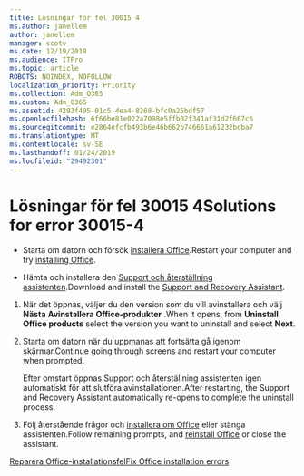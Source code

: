 ```yaml
---
title: Lösningar för fel 30015 4
ms.author: janellem
author: janellem
manager: scotv
ms.date: 12/19/2018
ms.audience: ITPro
ms.topic: article
ROBOTS: NOINDEX, NOFOLLOW
localization_priority: Priority
ms.collection: Adm_O365
ms.custom: Adm_O365
ms.assetid: 4293f495-01c5-4ea4-8268-bfc0a25bdf57
ms.openlocfilehash: 6f66be81e022a7098e5ffb02f341af31d2f667c6
ms.sourcegitcommit: e2864efcfb493b6e46b662b746661a61232bdba7
ms.translationtype: MT
ms.contentlocale: sv-SE
ms.lasthandoff: 01/24/2019
ms.locfileid: "29492301"
---
```

# <a name="solutions-for-error-30015-4"></a><span data-ttu-id="caf10-102">Lösningar för fel 30015 4</span><span class="sxs-lookup"><span data-stu-id="caf10-102">Solutions for error 30015-4</span></span>

- <span data-ttu-id="caf10-103">Starta om datorn och försök [installera Office](https://portal.office.com/OLS/MySoftware.aspx).</span><span class="sxs-lookup"><span data-stu-id="caf10-103">Restart your computer and try [installing Office](https://portal.office.com/OLS/MySoftware.aspx).</span></span>
    
- <span data-ttu-id="caf10-104">Hämta och installera den [Support och återställning assistenten](https://aka.ms/SARA-OfficeUninstall-Alchemy).</span><span class="sxs-lookup"><span data-stu-id="caf10-104">Download and install the [Support and Recovery Assistant](https://aka.ms/SARA-OfficeUninstall-Alchemy).</span></span>
    
1. <span data-ttu-id="caf10-105">När det öppnas, väljer du den version som du vill avinstallera och välj **Nästa** **Avinstallera Office-produkter** .</span><span class="sxs-lookup"><span data-stu-id="caf10-105">When it opens, from **Uninstall Office products** select the version you want to uninstall and select **Next**.</span></span> 
    
2. <span data-ttu-id="caf10-106">Starta om datorn när du uppmanas att fortsätta gå igenom skärmar.</span><span class="sxs-lookup"><span data-stu-id="caf10-106">Continue going through screens and restart your computer when prompted.</span></span>
    
    <span data-ttu-id="caf10-107">Efter omstart öppnas Support och återställning assistenten igen automatiskt för att slutföra avinstallationen.</span><span class="sxs-lookup"><span data-stu-id="caf10-107">After restarting, the Support and Recovery Assistant automatically re-opens to complete the uninstall process.</span></span>
    
3. <span data-ttu-id="caf10-108">Följ återstående frågor och [installera om Office](https://portal.office.com/OLS/MySoftware.aspx) eller stänga assistenten.</span><span class="sxs-lookup"><span data-stu-id="caf10-108">Follow remaining prompts, and [reinstall Office](https://portal.office.com/OLS/MySoftware.aspx) or close the assistant.</span></span> 
    
[<span data-ttu-id="caf10-109">Reparera Office-installationsfel</span><span class="sxs-lookup"><span data-stu-id="caf10-109">Fix Office installation errors</span></span>](https://support.office.com/article/d5df89a9-0507-4b4c-92f9-22f457e630aa?=wt.mc_id=Alchm_DldInstAct.aspx)
  

